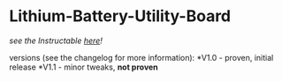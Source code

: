 # Lithium-Battery-Utility-Board

*see the Instructable [here](https://www.instructables.com/id/Lithium-Battery-Utility-Board/)!*

versions (see the changelog for more information):
*V1.0 - proven, initial release
*V1.1 - minor tweaks, **not proven**
